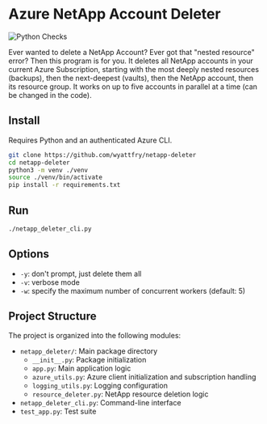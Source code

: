 # Azure NetApp Account Deleter

![Python Checks](https://github.com/wyattfry/netapp-deleter/actions/workflows/python-checks.yml/badge.svg)

Ever wanted to delete a NetApp Account? Ever got that "nested resource" error? Then this program is for you. It deletes all NetApp accounts in your current Azure Subscription, starting with the most deeply nested resources (backups), then the next-deepest (vaults), then the NetApp account, then its resource group. It works on up to five accounts in parallel at a time (can be changed in the code).

## Install

Requires Python and an authenticated Azure CLI.

```bash
git clone https://github.com/wyattfry/netapp-deleter
cd netapp-deleter
python3 -m venv ./venv
source ./venv/bin/activate
pip install -r requirements.txt
```

## Run

```bash
./netapp_deleter_cli.py
```

## Options

- `-y`: don't prompt, just delete them all
- `-v`: verbose mode
- `-w`: specify the maximum number of concurrent workers (default: 5)

## Project Structure

The project is organized into the following modules:

- `netapp_deleter/`: Main package directory
  - `__init__.py`: Package initialization
  - `app.py`: Main application logic
  - `azure_utils.py`: Azure client initialization and subscription handling
  - `logging_utils.py`: Logging configuration
  - `resource_deleter.py`: NetApp resource deletion logic
- `netapp_deleter_cli.py`: Command-line interface
- `test_app.py`: Test suite
